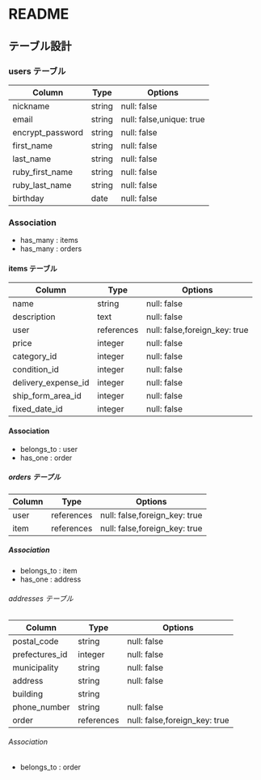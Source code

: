 # README

## テーブル設計

### users テーブル

| Column           | Type   | Options                  |
| ---------------- | ------ | ------------------------ |
| nickname         | string | null: false              |
| email            | string | null: false,unique: true |
| encrypt_password | string | null: false              |
| first_name       | string | null: false              |
| last_name        | string | null: false              |
| ruby_first_name  | string | null: false              |
| ruby_last_name   | string | null: false              |
| birthday         | date   | null: false              |

### Association

- has_many : items 
- has_many : orders

#### items テーブル

| Column              | Type       | Options                       |
| ------------------- | ---------- | ----------------------------- |
| name                | string     | null: false                   |
| description         | text       | null: false                   |
| user                | references | null: false,foreign_key: true |
| price               | integer    | null: false                   |
| category_id         | integer    | null: false                   |
| condition_id        | integer    | null: false                   |
| delivery_expense_id | integer    | null: false                   |
| ship_form_area_id   | integer    | null: false                   |
| fixed_date_id       | integer    | null: false                   |

#### Association

- belongs_to : user
- has_one : order

##### orders テーブル

| Column    | Type       | Options                       |
| --------- | ---------- | ----------------------------- |
| user      | references | null: false,foreign_key: true |
| item      | references | null: false,foreign_key: true |

##### Association

- belongs_to : item
- has_one : address

###### addresses テーブル

| Column         | Type       | Options                       |
| -------------- | ---------- | ----------------------------- |
| postal_code    | string     | null: false                   |
| prefectures_id | integer    | null: false                   |
| municipality   | string     | null: false                   |
| address        | string     | null: false                   |
| building       | string     |                               |
| phone_number   | string     | null: false                   |
| order          | references | null: false,foreign_key: true |

###### Association

- belongs_to : order